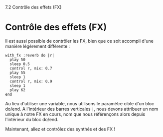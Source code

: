 7.2 Contrôle des effets (FX)

# Contrôle des effets (FX)

Il est aussi possible de contrôler les FX, bien que ce soit accompli 
d'une manière légèrement différente :

```
with_fx :reverb do |r|
  play 50
  sleep 0.5
  control r, mix: 0.7
  play 55
  sleep 1
  control r, mix: 0.9
  sleep 1
  play 62
end
```

Au lieu d'utiliser une variable, nous utilisons le paramètre cible 
d'un bloc do/end. A l'intérieur des barres verticales `|`, nous devons 
attribuer un nom unique à notre FX en cours, nom que nous référençons 
alors depuis l'intérieur du bloc do/end.

Maintenant, allez et contrôlez des synthés et des FX !

